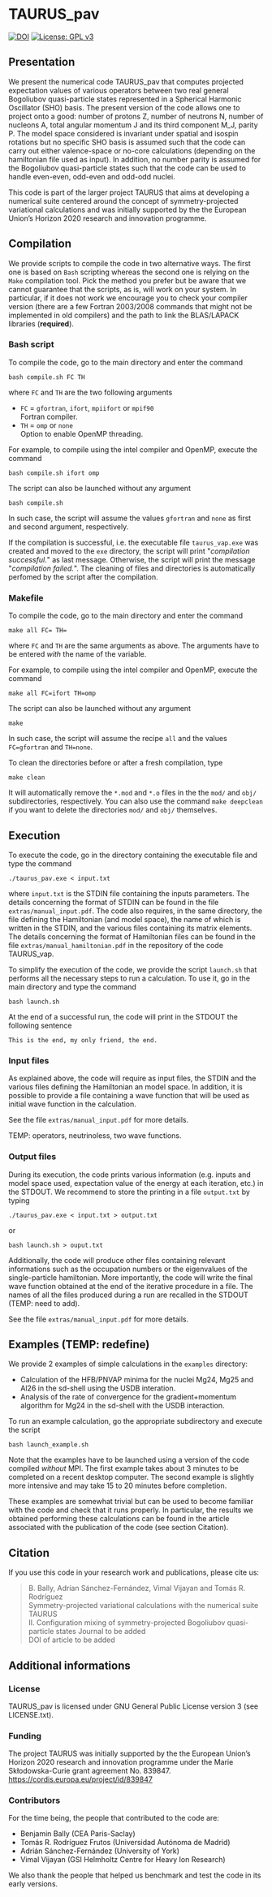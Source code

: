 # TAURUS_pav 

[![DOI](https://zenodo.org/badge/DOI/10.5281/zenodo.10420261.svg)](https://doi.org/10.5281/zenodo.10420261)
[![License: GPL v3](https://img.shields.io/github/license/project-taurus/taurus_mix)](https://www.gnu.org/licenses/gpl-3.0)

## Presentation
We present the numerical code TAURUS_pav that computes projected expectation values of various operators between two real general Bogoliubov quasi-particle states represented in a
Spherical Harmonic Oscillator (SHO) basis. 
The present version of the code allows one to project onto a good: number of protons Z, number of neutrons N, number of nucleons A, total angular momentum J and its third component M_J, parity P.
The model space considered is invariant under spatial and isospin rotations but no specific SHO basis is assumed such that the code can carry out
either valence-space or no-core calculations (depending on the hamiltonian file used as input). 
In addition, no number parity is assumed for the Bogoliubov quasi-particle states such that the code can be used to handle even-even, odd-even and odd-odd nuclei.

This code is part of the larger project TAURUS that aims at developing a numerical suite centered around the concept of symmetry-projected variational calculations and was initially supported by the the European Union’s Horizon 2020 research and innovation programme.

## Compilation
We provide scripts to compile the code in two alternative ways. The first one is based on `Bash` scripting whereas the second one is relying on the `Make` compilation tool.
Pick the method you prefer but be aware that we cannot guarantee that the scripts, as is, will work on your system. In particular, if it does not work we encourage you to
check your compiler version (there are a few Fortran 2003/2008 commands that might not be implemented in old compilers) and the path to link the BLAS/LAPACK libraries (**required**).

### Bash script
To compile the code, go to the main directory and enter the command
```
bash compile.sh FC TH
```
where `FC` and `TH` are the two following arguments
* `FC` = `gfortran`, `ifort`, `mpiifort` or `mpif90`  
Fortran compiler.  
* `TH` = `omp` or `none`  
Option to enable OpenMP threading.

For example, to compile using the intel compiler and OpenMP, execute the command
```
bash compile.sh ifort omp
```
The script can also be launched without any argument
```
bash compile.sh
```
In such case, the script will assume the values `gfortran` and `none` as first and second argument, respectively.

If the compilation is successful, i.e. the executable file `taurus_vap.exe` was created and moved to the `exe` directory, the script will print "*compilation successful.*" as last message. 
Otherwise, the script will print the message "*compilation failed.*".
The cleaning of files and directories is automatically perfomed by the script after the compilation.

### Makefile
To compile the code, go to the main directory and enter the command
```
make all FC= TH=
```
where `FC` and `TH` are the same arguments as above. The arguments have to be entered *with* the name of the variable.

For example, to compile using the intel compiler and OpenMP, execute the command
```
make all FC=ifort TH=omp
```
The script can also be launched without any argument
```
make
```
In such case, the script will assume the recipe `all` and the values `FC=gfortran` and `TH=none`.  

To clean the directories before or after a fresh compilation, type
```
make clean
```
It will automatically remove the `*.mod` and `*.o` files in the the `mod/` and `obj/` subdirectories, respectively. 
You can also use the command `make deepclean` if you want to delete the directories `mod/` and `obj/` themselves.

## Execution
To execute the code, go in the directory containing the executable file and type the command
```
./taurus_pav.exe < input.txt
```
where `input.txt` is the STDIN file containing the inputs parameters. The details concerning the format of STDIN can be found in the file `extras/manual_input.pdf`.
The code also requires, in the same directory, the file defining the Hamiltonian (and model space), the name of which is written in the STDIN, and the various files containing its matrix elements.
The details concerning the format of Hamiltonian files can be found in the file `extras/manual_hamiltonian.pdf` in the repository of the code TAURUS_vap.

To simplify the execution of the code, we provide the script `launch.sh` that performs all the necessary steps to run a calculation. 
To use it, go in the main directory and type the command

```
bash launch.sh 
```

At the end of a successful run, the code will print in the STDOUT the following sentence
```
This is the end, my only friend, the end.
```

### Input files
As explained above, the code will require as input files, the STDIN and the various files defining the Hamiltonian an model space. 
In addition, it is possible to provide a file containing a wave function that will be used as initial wave function in the calculation.

See the file `extras/manual_input.pdf` for more details.

TEMP: operators, neutrinoless, two wave functions.

### Output files
During its execution, the code prints various information (e.g. inputs and model space used, expectation value of the energy at each iteration, etc.) in the STDOUT. 
We recommend to store the printing in a file `output.txt` by typing
```
./taurus_pav.exe < input.txt > output.txt
```
or

```
bash launch.sh > ouput.txt
```

Additionally, the code will produce other files containing relevant informations such as the occupation numbers or the eigenvalues of the single-particle hamiltonian.
More importantly, the code will write the final wave function obtained at the end of the iterative procedure in a file.
The names of all the files produced during a run are recalled in the STDOUT (TEMP: need to add).

See the file `extras/manual_input.pdf` for more details.

## Examples (TEMP: redefine)
We provide 2 examples of simple calculations in the `examples` directory:
* Calculation of the HFB/PNVAP minima for the nuclei Mg24, Mg25 and Al26 in the sd-shell using the USDB interation.
* Analysis of the rate of convergence for the gradient+momentum algorithm for Mg24 in the sd-shell with the USDB interaction.

To run an example calculation, go the appropriate subdirectory and execute the script
```
bash launch_example.sh
```
Note that the examples have to be launched using a version of the code compiled *without* MPI.
The first example takes about 3 minutes to be completed on a recent desktop computer. The second example is slightly more intensive and may take 15 to 20 minutes
before completion.

These examples are somewhat trivial but can be used to become familiar with the code and check that it runs properly.
In particular, the results we obtained performing these calculations can be found in the article associated with the publication of the code (see section Citation).

## Citation
If you use this code in your research work and publications, please cite us:

> B. Bally, Adrían Sánchez-Fernández, Vimal Vijayan and Tomás R. Rodríguez  
> Symmetry-projected variational calculations with the numerical suite TAURUS  
> II. Configuration mixing of symmetry-projected Bogoliubov quasi-particle states 
> Journal to be added <!-- Eur. Phys. J. A 57, 69 (2021) -->  
> DOI of article to be added <!-- https://doi.org/10.1140/epja/s10050-021-00369-z -->

## Additional informations

### License
TAURUS_pav is licensed under GNU General Public License version 3 (see LICENSE.txt).

### Funding
The project TAURUS was initially supported by the the European Union’s Horizon 2020 research and innovation programme under the Marie Skłodowska-Curie grant agreement No. 839847.  
https://cordis.europa.eu/project/id/839847

### Contributors 
For the time being, the people that contributed to the code are:
* Benjamin Bally (CEA Paris-Saclay)
* Tomás R. Rodríguez Frutos (Universidad Autónoma de Madrid)
* Adrián Sánchez-Fernández (University of York)
* Vimal Vijayan (GSI Helmholtz Centre for Heavy Ion Research)

We also thank the people that helped us benchmark and test the code in its early versions.
